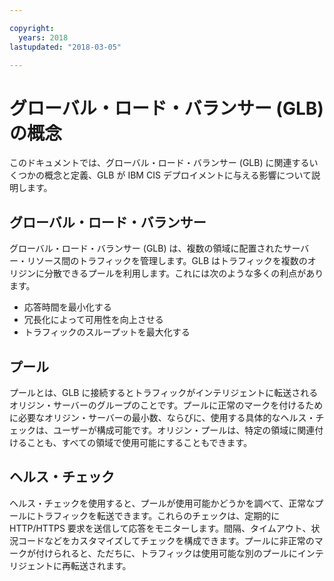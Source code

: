 ```yaml
---

copyright:
  years: 2018
lastupdated: "2018-03-05"

---
```


# グローバル・ロード・バランサー (GLB) の概念

このドキュメントでは、グローバル・ロード・バランサー (GLB) に関連するいくつかの概念と定義、GLB が IBM CIS デプロイメントに与える影響について説明します。

## グローバル・ロード・バランサー

グローバル・ロード・バランサー (GLB) は、複数の領域に配置されたサーバー・リソース間のトラフィックを管理します。GLB はトラフィックを複数のオリジンに分散できるプールを利用します。これには次のような多くの利点があります。

  * 応答時間を最小化する
  * 冗長化によって可用性を向上させる
  * トラフィックのスループットを最大化する

## プール

プールとは、GLB に接続するとトラフィックがインテリジェントに転送されるオリジン・サーバーのグループのことです。プールに正常のマークを付けるために必要なオリジン・サーバーの最小数、ならびに、使用する具体的なヘルス・チェックは、ユーザーが構成可能です。オリジン・プールは、特定の領域に関連付けることも、すべての領域で使用可能にすることもできます。

## ヘルス・チェック

ヘルス・チェックを使用すると、プールが使用可能かどうかを調べて、正常なプールにトラフィックを転送できます。これらのチェックは、定期的に HTTP/HTTPS 要求を送信して応答をモニターします。間隔、タイムアウト、状況コードなどをカスタマイズしてチェックを構成できます。プールに非正常のマークが付けられると、ただちに、トラフィックは使用可能な別のプールにインテリジェントに再転送されます。
